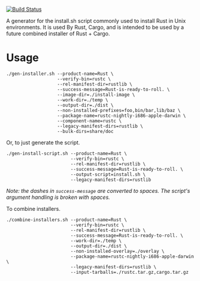 [![Build Status](https://travis-ci.org/rust-lang/rust-installer.svg?branch=master)](https://travis-ci.org/rust-lang/rust-installer)

A generator for the install.sh script commonly used to install Rust in
Unix environments. It is used By Rust, Cargo, and is intended to be
used by a future combined installer of Rust + Cargo.

# Usage

```
./gen-installer.sh --product-name=Rust \
                   --verify-bin=rustc \
                   --rel-manifest-dir=rustlib \
                   --success-message=Rust-is-ready-to-roll. \
                   --image-dir=./install-image \
                   --work-dir=./temp \
                   --output-dir=./dist \
                   --non-installed-prefixes=foo,bin/bar,lib/baz \
                   --package-name=rustc-nightly-i686-apple-darwin \
                   --component-name=rustc \
                   --legacy-manifest-dirs=rustlib \
                   --bulk-dirs=share/doc
```

Or, to just generate the script.

```
./gen-install-script.sh --product-name=Rust \
                        --verify-bin=rustc \
                        --rel-manifest-dir=rustlib \
                        --success-message=Rust-is-ready-to-roll. \
                        --output-script=install.sh \
                        --legacy-manifest-dirs=rustlib
```

*Note: the dashes in `success-message` are converted to spaces. The
script's argument handling is broken with spaces.*

To combine installers.

```
./combine-installers.sh --product-name=Rust \
                        --verify-bin=rustc \
                        --rel-manifest-dir=rustlib \
                        --success-message=Rust-is-ready-to-roll. \
                        --work-dir=./temp \
                        --output-dir=./dist \
                        --non-installed-overlay=./overlay \
                        --package-name=rustc-nightly-i686-apple-darwin \
                        --legacy-manifest-dirs=rustlib \
                        --input-tarballs=./rustc.tar.gz,cargo.tar.gz
```
